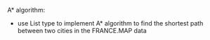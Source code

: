 A* algorithm:
 - use List type to implement A* algorithm to find the shortest path between two cities in the FRANCE.MAP data